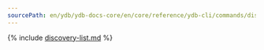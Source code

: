 ```yaml
---
sourcePath: en/ydb/ydb-docs-core/en/core/reference/ydb-cli/commands/discovery-list.md
---
```

{% include [discovery-list.md](_includes/discovery-list.md) %}
